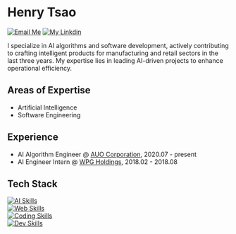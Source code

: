 # Henry Tsao

[![Email Me](https://img.shields.io/badge/Email%20Me-EA4335?logo=Gmail&logoColor=white&style=for-the-badge)](mailto:henry.tsao.1996@gmail.com)
[![My Linkdin](https://img.shields.io/badge/My%20Linkedin-%230077B5?logo=linkedin&logoColor=white&style=for-the-badge)](https://www.linkedin.com/in/henrytsao1996/)

I specialize in AI algorithms and software development, actively contributing to crafting intelligent products for manufacturing and retail sectors in the last three years. My expertise lies in leading AI-driven projects to enhance operational efficiency.

## Areas of Expertise

- Artificial Intelligence
- Software Engineering 

## Experience

- AI Algorithm Engineer @ [AUO Corporation](https://www.auo.com/), 2020.07 - present
- AI Engineer Intern @ [WPG Holdings](https://www.wpgholdings.com/), 2018.02 - 2018.08

## Tech Stack

[![AI Skills](https://skillicons.dev/icons?i=pytorch,tensorflow,sklearn,opencv)](https://skillicons.dev)
<br>
[![Web Skills](https://skillicons.dev/icons?i=vue,react,bootstrap,mongodb,androidstudio)](https://skillicons.dev)
<br>
[![Coding Skills](https://skillicons.dev/icons?i=py,java,js,ts,html,css)](https://skillicons.dev)
<br>
[![Dev Skills](https://skillicons.dev/icons?i=vscode,docker,git,ubuntu)](https://skillicons.dev)
